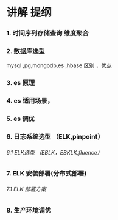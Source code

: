 # 讲解 提纲
### 1. 时间序列存储查询 维度聚合

### 2. 数据库选型

mysql ,pg,mongodb,es ,hbase 区别 ，优点

### 3. es 原理

### 4. es 适用场景，

### 5. es 调优

### 6. 日志系统选型 （ELK,pinpoint）
###### 6.1 ELK选型 （EBLK，EBKLK,fluence）

### 7. ELK 安装部署(分布式部署)
###### 7.1 ELK 部署方案

### 8. 生产环境调优


